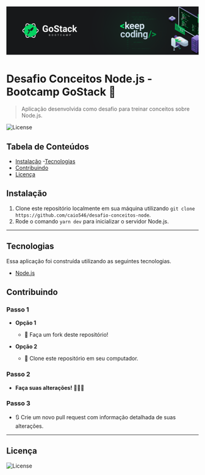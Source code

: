 <h1 align="center">
  <img src="GoStack.png" />
</h1>

# Desafio Conceitos Node.js - Bootcamp GoStack 🚀 

> Aplicação desenvolvida como desafio para treinar conceitos sobre Node.js.

![License](https://img.shields.io/github/license/caio546/desafio-conceitos-node)

## Tabela de Conteúdos

- [Instalação](#instalação)
-[Tecnologias](#tecnologias)
- [Contribuindo](#contribuindo)
- [Licença](#licença)

## Instalação

1. Clone este repositório localmente em sua máquina utilizando `git clone https://github.com/caio546/desafio-conceitos-node`.
2. Rode o comando `yarn dev` para inicializar o servidor Node.js.
---
## Tecnologias
Essa aplicação foi construída utilizando as seguintes tecnologias.
- [Node.js](https://nodejs.org/en/)

## Contribuindo

### Passo 1

- **Opção 1**
    - 🍴 Faça um fork deste repositório!

- **Opção 2**
    - 👯 Clone este repositório em seu computador.

### Passo 2

- **Faça suas alterações!** 🔨🔨🔨

### Passo 3

- 🔃 Crie um novo pull request com informação detalhada de suas alterações.
---
## Licença

![License](https://img.shields.io/github/license/caio546/desafio-conceitos-node)
